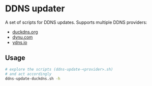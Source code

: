 # DDNS updater

A set of scripts for DDNS updates. Supports multiple DDNS providers:
* [duckdns.org](https://duckdns.org)
* [dynu.com](https://dynu.com)
* [ydns.io](https://ydns.io)

## Usage

```bash
# explore the scripts (ddns-update-<provider>.sh)
# and act accordingly
ddns-update-duckdns.sh -h
```
